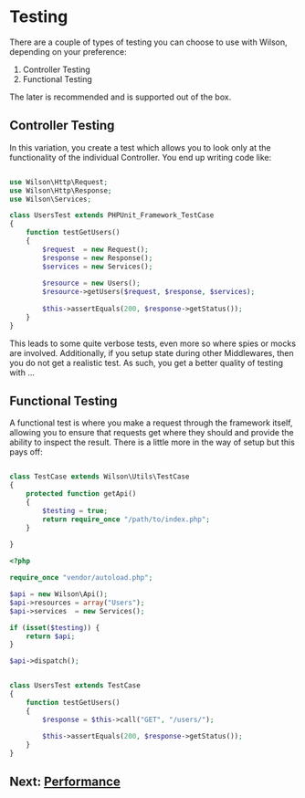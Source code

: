 # Testing

There are a couple of types of testing you can choose to use with Wilson,
depending on your preference:

1. Controller Testing
2. Functional Testing

The later is recommended and is supported out of the box.


## Controller Testing
  
In this variation, you create a test which allows you to look only at the
functionality of the individual Controller. You end up writing code like:

```php

use Wilson\Http\Request;
use Wilson\Http\Response;
use Wilson\Services;

class UsersTest extends PHPUnit_Framework_TestCase
{
    function testGetUsers()
    {
        $request  = new Request();
        $response = new Response();
        $services = new Services();
        
        $resource = new Users();
        $resource->getUsers($request, $response, $services);
        
        $this->assertEquals(200, $response->getStatus());
    }
}

```

This leads to some quite verbose tests, even more so where spies or mocks are
involved. Additionally, if you setup state during other Middlewares, then you
do not get a realistic test. As such, you get a better quality of testing with
...


## Functional Testing

A functional test is where you make a request through the framework itself,
allowing you to ensure that requests get where they should and provide the
ability to inspect the result. There is a little more in the way of setup
but this pays off:

```php

class TestCase extends Wilson\Utils\TestCase
{
    protected function getApi()
    {
        $testing = true;
        return require_once "/path/to/index.php";
    }
     
}

```

```php
<?php

require_once "vendor/autoload.php";

$api = new Wilson\Api();
$api->resources = array("Users");
$api->services  = new Services();

if (isset($testing)) {
    return $api;
}

$api->dispatch();

```

```php

class UsersTest extends TestCase
{
    function testGetUsers()
    {
        $response = $this->call("GET", "/users/");
        
        $this->assertEquals(200, $response->getStatus());
    }
}

```


## Next: [Performance](performance.md)
